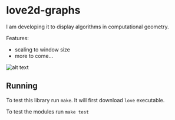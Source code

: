 # love2d-graphs
I am developing it to display algorithms in computational geometry.

Features:
- scaling to window size
- more to come...

![alt text][animation]

## Running
To test this library run `make`. 
It will first download `love` executable.

To test the modules run `make test`

[animation]: https://github.com/karolBak/love2d-graphs/show.gif "Showcase animation"
